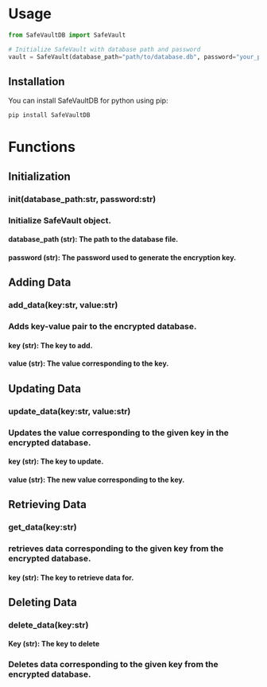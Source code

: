 # Usage
```python
from SafeVaultDB import SafeVault

# Initialize SafeVault with database path and password
vault = SafeVault(database_path="path/to/database.db", password="your_password")
```

## Installation

You can install SafeVaultDB for python using pip:
```bash
pip install SafeVaultDB
```

# Functions
## Initialization
### __init__(database_path:str, password:str)
### Initialize SafeVault object.

#### database_path (str): The path to the database file.
#### password (str): The password used to generate the encryption key.
## Adding Data
### add_data(key:str, value:str)
### Adds key-value pair to the encrypted database.

#### key (str): The key to add.
#### value (str): The value corresponding to the key.
## Updating Data
### update_data(key:str, value:str)
### Updates the value corresponding to the given key in the encrypted database.

#### key (str): The key to update.
#### value (str): The new value corresponding to the key.
## Retrieving Data
### get_data(key:str)
### retrieves data corresponding to the given key from the encrypted database.

#### key (str): The key to retrieve data for.
## Deleting Data
### delete_data(key:str)
#### Key (str): The key to delete
### Deletes data corresponding to the given key from the encrypted database.
